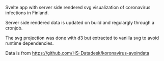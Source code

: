 Svelte app with server side rendered svg visualization of coronavirus
infections in Finland.

Server side rendered data is updated on build and regulargly through
a cronjob.

The svg projection was done with d3 but extracted to vanilla svg
to avoid runtime dependencies.

Data is from https://github.com/HS-Datadesk/koronavirus-avoindata
